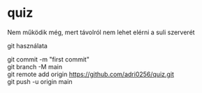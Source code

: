 # quiz

Nem működik még, mert távolról nem lehet elérni a suli szerverét

git használata

git commit -m "first commit" \
git branch -M main \
git remote add origin https://github.com/adri0256/quiz.git \
git push -u origin main
